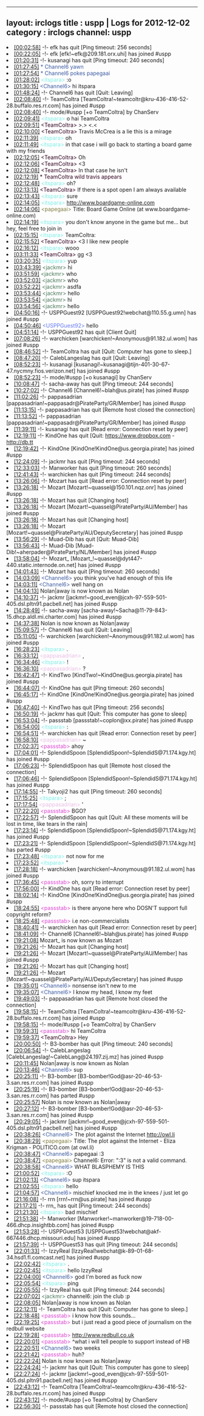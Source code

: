
---
layout: irclogs
title : uspp | Logs for 2012-12-02
category : irclogs
channel: uspp
---
<li class="logitem"><a href="#00:02:58" name="00:02:58" class="time">[00:02:58]</a> -!- <span class="quit">efk</span> has quit [Ping timeout: 256 seconds] </li>
<li class="logitem"><a href="#00:22:05" name="00:22:05" class="time">[00:22:05]</a> -!- <span class="join">efk</span> [efk!~efk@209.181.orx.uhi] has joined #uspp </li>
<li class="logitem"><a href="#01:20:31" name="01:20:31" class="time">[01:20:31]</a> -!- <span class="quit">kusanagi</span> has quit [Ping timeout: 240 seconds] </li>
<li class="logitem"><a href="#01:27:45" name="01:27:45" class="time">[01:27:45]</a> <span class="person" style="color:#3d5ba0">* Channel6 yawn</span> </li>
<li class="logitem"><a href="#01:27:54" name="01:27:54" class="time">[01:27:54]</a> <span class="person" style="color:#3d5ba0">* Channel6 pokes papegaai </span> </li>
<li class="logitem"><a href="#01:28:02" name="01:28:02" class="time">[01:28:02]</a> <span class="person" style="color:#7deee6">&lt;itspara&gt;</span> :o </li>
<li class="logitem"><a href="#01:30:15" name="01:30:15" class="time">[01:30:15]</a> <span class="person" style="color:#3d5ba0">&lt;Channel6&gt;</span> hi itspara  </li>
<li class="logitem"><a href="#01:48:24" name="01:48:24" class="time">[01:48:24]</a> -!- <span class="quit">Channel6</span> has quit [Quit: Leaving] </li>
<li class="logitem"><a href="#02:08:40" name="02:08:40" class="time">[02:08:40]</a> -!- <span class="join">TeamColtra</span> [TeamColtra!~teamcoltr@kru-436-416-52-28.buffalo.res.rr.com] has joined #uspp </li>
<li class="logitem"><a href="#02:08:40" name="02:08:40" class="time">[02:08:40]</a> -!- mode/<span class="mode">#uspp</span> [+o TeamColtra] by ChanServ </li>
<li class="logitem"><a href="#02:09:41" name="02:09:41" class="time">[02:09:41]</a> <span class="person" style="color:#7deee6">&lt;itspara&gt;</span> o hai TeamColtra  </li>
<li class="logitem"><a href="#02:09:51" name="02:09:51" class="time">[02:09:51]</a> <span class="person" style="color:#30001e">&lt;TeamColtra&gt;</span> &gt;.&gt; &lt;.&lt; </li>
<li class="logitem"><a href="#02:10:00" name="02:10:00" class="time">[02:10:00]</a> <span class="person" style="color:#30001e">&lt;TeamColtra&gt;</span> Travis McCrea is a lie this is a mirage </li>
<li class="logitem"><a href="#02:11:39" name="02:11:39" class="time">[02:11:39]</a> <span class="person" style="color:#7deee6">&lt;itspara&gt;</span> oh </li>
<li class="logitem"><a href="#02:11:49" name="02:11:49" class="time">[02:11:49]</a> <span class="person" style="color:#7deee6">&lt;itspara&gt;</span> in that case i will go back to starting a board game with my friends </li>
<li class="logitem"><a href="#02:12:05" name="02:12:05" class="time">[02:12:05]</a> <span class="person" style="color:#30001e">&lt;TeamColtra&gt;</span> Oh </li>
<li class="logitem"><a href="#02:12:06" name="02:12:06" class="time">[02:12:06]</a> <span class="person" style="color:#30001e">&lt;TeamColtra&gt;</span> &lt;3 </li>
<li class="logitem"><a href="#02:12:08" name="02:12:08" class="time">[02:12:08]</a> <span class="person" style="color:#30001e">&lt;TeamColtra&gt;</span> In that case he isn't </li>
<li class="logitem"><a href="#02:12:19" name="02:12:19" class="time">[02:12:19]</a> <span class="person" style="color:#30001e">* TeamColtra wild travis appears</span> </li>
<li class="logitem"><a href="#02:12:48" name="02:12:48" class="time">[02:12:48]</a> <span class="person" style="color:#7deee6">&lt;itspara&gt;</span> oh? </li>
<li class="logitem"><a href="#02:13:13" name="02:13:13" class="time">[02:13:13]</a> <span class="person" style="color:#30001e">&lt;TeamColtra&gt;</span> If there is a spot open I am always available </li>
<li class="logitem"><a href="#02:13:43" name="02:13:43" class="time">[02:13:43]</a> <span class="person" style="color:#7deee6">&lt;itspara&gt;</span> sure </li>
<li class="logitem"><a href="#02:14:05" name="02:14:05" class="time">[02:14:05]</a> <span class="person" style="color:#7deee6">&lt;itspara&gt;</span> <a href="http://www.boardgame-online.com/g/game.php?g=b0R6&amp;k=kVA" target="_blank">http://www.boardgame-online.com</a> </li>
<li class="logitem"><a href="#02:14:06" name="02:14:06" class="time">[02:14:06]</a> <span class="person" style="color:#817e41">&lt;papegaai&gt;</span> Title: Board Game Online (at www.boardgame-online.com) </li>
<li class="logitem"><a href="#02:14:19" name="02:14:19" class="time">[02:14:19]</a> <span class="person" style="color:#7deee6">&lt;itspara&gt;</span> you don't know anyone in the game but me... but hey, feel free to join in </li>
<li class="logitem"><a href="#02:15:15" name="02:15:15" class="time">[02:15:15]</a> <span class="person" style="color:#7deee6">&lt;itspara&gt;</span> TeamColtra:  </li>
<li class="logitem"><a href="#02:15:52" name="02:15:52" class="time">[02:15:52]</a> <span class="person" style="color:#30001e">&lt;TeamColtra&gt;</span> &lt;3 I like new people </li>
<li class="logitem"><a href="#02:16:12" name="02:16:12" class="time">[02:16:12]</a> <span class="person" style="color:#7deee6">&lt;itspara&gt;</span> wooo </li>
<li class="logitem"><a href="#03:11:33" name="03:11:33" class="time">[03:11:33]</a> <span class="person" style="color:#30001e">&lt;TeamColtra&gt;</span> gg &lt;3 </li>
<li class="logitem"><a href="#03:20:35" name="03:20:35" class="time">[03:20:35]</a> <span class="person" style="color:#7deee6">&lt;itspara&gt;</span> yup </li>
<li class="logitem"><a href="#03:43:39" name="03:43:39" class="time">[03:43:39]</a> <span class="person" style="color:#487959">&lt;jackmr&gt;</span> hi </li>
<li class="logitem"><a href="#03:51:59" name="03:51:59" class="time">[03:51:59]</a> <span class="person" style="color:#487959">&lt;jackmr&gt;</span> who </li>
<li class="logitem"><a href="#03:52:03" name="03:52:03" class="time">[03:52:03]</a> <span class="person" style="color:#487959">&lt;jackmr&gt;</span> who </li>
<li class="logitem"><a href="#03:52:22" name="03:52:22" class="time">[03:52:22]</a> <span class="person" style="color:#487959">&lt;jackmr&gt;</span> asdfa </li>
<li class="logitem"><a href="#03:53:44" name="03:53:44" class="time">[03:53:44]</a> <span class="person" style="color:#487959">&lt;jackmr&gt;</span> hello </li>
<li class="logitem"><a href="#03:53:54" name="03:53:54" class="time">[03:53:54]</a> <span class="person" style="color:#487959">&lt;jackmr&gt;</span> hi </li>
<li class="logitem"><a href="#03:54:56" name="03:54:56" class="time">[03:54:56]</a> <span class="person" style="color:#487959">&lt;jackmr&gt;</span> hello </li>
<li class="logitem"><a href="#04:50:16" name="04:50:16" class="time">[04:50:16]</a> -!- <span class="join">USPPGuest92</span> [USPPGuest92!webchat@110.55.g.umn] has joined #uspp </li>
<li class="logitem"><a href="#04:50:46" name="04:50:46" class="time">[04:50:46]</a> <span class="person" style="color:#6479f3">&lt;USPPGuest92&gt;</span> hello </li>
<li class="logitem"><a href="#04:51:14" name="04:51:14" class="time">[04:51:14]</a> -!- <span class="quit">USPPGuest92</span> has quit [Client Quit] </li>
<li class="logitem"><a href="#07:08:26" name="07:08:26" class="time">[07:08:26]</a> -!- <span class="join">warchicken</span> [warchicken!~Anonymous@91.182.ul.wom] has joined #uspp </li>
<li class="logitem"><a href="#08:46:52" name="08:46:52" class="time">[08:46:52]</a> -!- <span class="quit">TeamColtra</span> has quit [Quit: Computer has gone to sleep.] </li>
<li class="logitem"><a href="#08:47:20" name="08:47:20" class="time">[08:47:20]</a> -!- <span class="quit">CalebLangeslag</span> has quit [Quit: Leaving] </li>
<li class="logitem"><a href="#08:52:23" name="08:52:23" class="time">[08:52:23]</a> -!- <span class="join">kusanagi</span> [kusanagi!~kusanagi@tijn-401-30-67-47.nycmny.fios.verizon.net] has joined #uspp </li>
<li class="logitem"><a href="#08:52:23" name="08:52:23" class="time">[08:52:23]</a> -!- mode/<span class="mode">#uspp</span> [+o kusanagi] by ChanServ </li>
<li class="logitem"><a href="#10:08:47" name="10:08:47" class="time">[10:08:47]</a> -!- <span class="quit">sacha-away</span> has quit [Ping timeout: 244 seconds] </li>
<li class="logitem"><a href="#10:27:02" name="10:27:02" class="time">[10:27:02]</a> -!- <span class="join">Channel6</span> [Channel6!~blah@us.pirate] has joined #uspp </li>
<li class="logitem"><a href="#11:02:26" name="11:02:26" class="time">[11:02:26]</a> -!- <span class="join">pappasadrian</span> [pappasadrian!~pappasadr@PirateParty/GR/Member] has joined #uspp </li>
<li class="logitem"><a href="#11:13:15" name="11:13:15" class="time">[11:13:15]</a> -!- <span class="quit">pappasadrian</span> has quit [Remote host closed the connection] </li>
<li class="logitem"><a href="#11:13:52" name="11:13:52" class="time">[11:13:52]</a> -!- <span class="join">pappasadrian</span> [pappasadrian!~pappasadr@PirateParty/GR/Member] has joined #uspp </li>
<li class="logitem"><a href="#11:39:11" name="11:39:11" class="time">[11:39:11]</a> -!- <span class="quit">kusanagi</span> has quit [Read error: Connection reset by peer] </li>
<li class="logitem"><a href="#12:19:11" name="12:19:11" class="time">[12:19:11]</a> -!- <span class="quit">KindOne</span> has quit [Quit: <a href="https://www.dropbox.com/spacerace?r=NTE2MTQ4MzI0OQ" target="_blank">https://www.dropbox.com</a> - <a href="http://db.tt/7XOxLcW]" target="_blank">http://db.tt</a> </li>
<li class="logitem"><a href="#12:19:42" name="12:19:42" class="time">[12:19:42]</a> -!- <span class="join">KindOne</span> [KindOne!KindOne@us.georgia.pirate] has joined #uspp </li>
<li class="logitem"><a href="#12:24:09" name="12:24:09" class="time">[12:24:09]</a> -!- <span class="quit">jackmr</span> has quit [Ping timeout: 244 seconds] </li>
<li class="logitem"><a href="#12:33:03" name="12:33:03" class="time">[12:33:03]</a> -!- <span class="quit">Manworker</span> has quit [Ping timeout: 260 seconds] </li>
<li class="logitem"><a href="#12:41:43" name="12:41:43" class="time">[12:41:43]</a> -!- <span class="quit">warchicken</span> has quit [Ping timeout: 244 seconds] </li>
<li class="logitem"><a href="#13:26:06" name="13:26:06" class="time">[13:26:06]</a> -!- <span class="quit">Mozart</span> has quit [Read error: Connection reset by peer] </li>
<li class="logitem"><a href="#13:26:18" name="13:26:18" class="time">[13:26:18]</a> -!- <span class="join">Mozart</span> [Mozart!~quassel@150.101.nqz.onr] has joined #uspp </li>
<li class="logitem"><a href="#13:26:18" name="13:26:18" class="time">[13:26:18]</a> -!- <span class="quit">Mozart</span> has quit [Changing host] </li>
<li class="logitem"><a href="#13:26:18" name="13:26:18" class="time">[13:26:18]</a> -!- <span class="join">Mozart</span> [Mozart!~quassel@PirateParty/AU/Member] has joined #uspp </li>
<li class="logitem"><a href="#13:26:18" name="13:26:18" class="time">[13:26:18]</a> -!- <span class="quit">Mozart</span> has quit [Changing host] </li>
<li class="logitem"><a href="#13:26:18" name="13:26:18" class="time">[13:26:18]</a> -!- <span class="join">Mozart</span> [Mozart!~quassel@PirateParty/AU/DeputySecretary] has joined #uspp </li>
<li class="logitem"><a href="#13:56:29" name="13:56:29" class="time">[13:56:29]</a> -!- <span class="quit">Muad-Dib</span> has quit [Quit: Muad-Dib] </li>
<li class="logitem"><a href="#13:56:43" name="13:56:43" class="time">[13:56:43]</a> -!- <span class="join">Muad-Dib</span> [Muad-Dib!~aherpader@PirateParty/NL/Member] has joined #uspp </li>
<li class="logitem"><a href="#13:58:04" name="13:58:04" class="time">[13:58:04]</a> -!- <span class="join">Mozart_</span> [Mozart_!~quassel@dyt447-440.static.internode.on.net] has joined #uspp </li>
<li class="logitem"><a href="#14:01:43" name="14:01:43" class="time">[14:01:43]</a> -!- <span class="quit">Mozart</span> has quit [Ping timeout: 260 seconds] </li>
<li class="logitem"><a href="#14:03:09" name="14:03:09" class="time">[14:03:09]</a> <span class="person" style="color:#3d5ba0">&lt;Channel6&gt;</span> you think you've had enough of this life </li>
<li class="logitem"><a href="#14:03:11" name="14:03:11" class="time">[14:03:11]</a> <span class="person" style="color:#3d5ba0">&lt;Channel6&gt;</span> well hang on </li>
<li class="logitem"><a href="#14:04:13" name="14:04:13" class="time">[14:04:13]</a> <span class="nick">Nolan|away</span> is now known as <span class="nick">Nolan</span> </li>
<li class="logitem"><a href="#14:10:37" name="14:10:37" class="time">[14:10:37]</a> -!- <span class="join">jackmr</span> [jackmr!~good_even@jcxh-97-559-501-405.dsl.pltn91.pacbell.net] has joined #uspp </li>
<li class="logitem"><a href="#14:28:49" name="14:28:49" class="time">[14:28:49]</a> -!- <span class="join">sacha-away</span> [sacha-away!~Sacha@11-79-843-15.dhcp.aldl.mi.charter.com] has joined #uspp </li>
<li class="logitem"><a href="#14:37:38" name="14:37:38" class="time">[14:37:38]</a> <span class="nick">Nolan</span> is now known as <span class="nick">Nolan|away</span> </li>
<li class="logitem"><a href="#15:09:57" name="15:09:57" class="time">[15:09:57]</a> -!- <span class="quit">Channel6</span> has quit [Quit: Leaving] </li>
<li class="logitem"><a href="#15:11:05" name="15:11:05" class="time">[15:11:05]</a> -!- <span class="join">warchicken</span> [warchicken!~Anonymous@91.182.ul.wom] has joined #uspp </li>
<li class="logitem"><a href="#16:28:23" name="16:28:23" class="time">[16:28:23]</a> <span class="person" style="color:#7deee6">&lt;itspara&gt;</span> . </li>
<li class="logitem"><a href="#16:33:12" name="16:33:12" class="time">[16:33:12]</a> <span class="person" style="color:#e9bee5">&lt;pappasadrian&gt;</span> , </li>
<li class="logitem"><a href="#16:34:46" name="16:34:46" class="time">[16:34:46]</a> <span class="person" style="color:#7deee6">&lt;itspara&gt;</span> ! </li>
<li class="logitem"><a href="#16:36:10" name="16:36:10" class="time">[16:36:10]</a> <span class="person" style="color:#e9bee5">&lt;pappasadrian&gt;</span> ? </li>
<li class="logitem"><a href="#16:42:47" name="16:42:47" class="time">[16:42:47]</a> -!- <span class="join">KindTwo</span> [KindTwo!~KindOne@us.georgia.pirate] has joined #uspp </li>
<li class="logitem"><a href="#16:44:07" name="16:44:07" class="time">[16:44:07]</a> -!- <span class="quit">KindOne</span> has quit [Ping timeout: 260 seconds] </li>
<li class="logitem"><a href="#16:45:17" name="16:45:17" class="time">[16:45:17]</a> -!- <span class="join">KindOne</span> [KindOne!KindOne@us.georgia.pirate] has joined #uspp </li>
<li class="logitem"><a href="#16:47:40" name="16:47:40" class="time">[16:47:40]</a> -!- <span class="quit">KindTwo</span> has quit [Ping timeout: 256 seconds] </li>
<li class="logitem"><a href="#16:50:19" name="16:50:19" class="time">[16:50:19]</a> -!- <span class="quit">jackmr</span> has quit [Quit: This computer has gone to sleep] </li>
<li class="logitem"><a href="#16:53:04" name="16:53:04" class="time">[16:53:04]</a> -!- <span class="join">passstab</span> [passstab!~coplon@xx.pirate] has joined #uspp </li>
<li class="logitem"><a href="#16:54:00" name="16:54:00" class="time">[16:54:00]</a> <span class="person" style="color:#7deee6">&lt;itspara&gt;</span> : </li>
<li class="logitem"><a href="#16:54:51" name="16:54:51" class="time">[16:54:51]</a> -!- <span class="quit">warchicken</span> has quit [Read error: Connection reset by peer] </li>
<li class="logitem"><a href="#16:58:10" name="16:58:10" class="time">[16:58:10]</a> <span class="person" style="color:#e9bee5">&lt;pappasadrian&gt;</span> ~ </li>
<li class="logitem"><a href="#17:02:37" name="17:02:37" class="time">[17:02:37]</a> <span class="person" style="color:#dc45d1">&lt;passstab&gt;</span> ahoy </li>
<li class="logitem"><a href="#17:04:01" name="17:04:01" class="time">[17:04:01]</a> -!- <span class="join">SplendidSpoon</span> [SplendidSpoon!~SplendidS@71.174.kgy.ht] has joined #uspp </li>
<li class="logitem"><a href="#17:06:23" name="17:06:23" class="time">[17:06:23]</a> -!- <span class="quit">SplendidSpoon</span> has quit [Remote host closed the connection] </li>
<li class="logitem"><a href="#17:06:46" name="17:06:46" class="time">[17:06:46]</a> -!- <span class="join">SplendidSpoon</span> [SplendidSpoon!~SplendidS@71.174.kgy.ht] has joined #uspp </li>
<li class="logitem"><a href="#17:14:55" name="17:14:55" class="time">[17:14:55]</a> -!- <span class="quit">Takyoji2</span> has quit [Ping timeout: 260 seconds] </li>
<li class="logitem"><a href="#17:15:25" name="17:15:25" class="time">[17:15:25]</a> <span class="person" style="color:#7deee6">&lt;itspara&gt;</span> ; </li>
<li class="logitem"><a href="#17:17:54" name="17:17:54" class="time">[17:17:54]</a> <span class="person" style="color:#e9bee5">&lt;pappasadrian&gt;</span> ' </li>
<li class="logitem"><a href="#17:22:20" name="17:22:20" class="time">[17:22:20]</a> <span class="person" style="color:#dc45d1">&lt;passstab&gt;</span> BGO? </li>
<li class="logitem"><a href="#17:22:57" name="17:22:57" class="time">[17:22:57]</a> -!- <span class="quit">SplendidSpoon</span> has quit [Quit: All these moments will be lost in time, like tears in the rain] </li>
<li class="logitem"><a href="#17:23:14" name="17:23:14" class="time">[17:23:14]</a> -!- <span class="join">SplendidSpoon</span> [SplendidSpoon!~SplendidS@71.174.kgy.ht] has joined #uspp </li>
<li class="logitem"><a href="#17:23:21" name="17:23:21" class="time">[17:23:21]</a> -!- <span class="part">SplendidSpoon</span> [SplendidSpoon!~SplendidS@71.174.kgy.ht] has parted #uspp </li>
<li class="logitem"><a href="#17:23:48" name="17:23:48" class="time">[17:23:48]</a> <span class="person" style="color:#7deee6">&lt;itspara&gt;</span> not now for me </li>
<li class="logitem"><a href="#17:23:52" name="17:23:52" class="time">[17:23:52]</a> <span class="person" style="color:#7deee6">&lt;itspara&gt;</span> " </li>
<li class="logitem"><a href="#17:28:18" name="17:28:18" class="time">[17:28:18]</a> -!- <span class="join">warchicken</span> [warchicken!~Anonymous@91.182.ul.wom] has joined #uspp </li>
<li class="logitem"><a href="#17:36:45" name="17:36:45" class="time">[17:36:45]</a> <span class="person" style="color:#dc45d1">&lt;passstab&gt;</span> oh, sorry to interrupt </li>
<li class="logitem"><a href="#17:56:00" name="17:56:00" class="time">[17:56:00]</a> -!- <span class="quit">KindOne</span> has quit [Read error: Connection reset by peer] </li>
<li class="logitem"><a href="#18:02:14" name="18:02:14" class="time">[18:02:14]</a> -!- <span class="join">KindOne</span> [KindOne!KindOne@us.georgia.pirate] has joined #uspp </li>
<li class="logitem"><a href="#18:24:55" name="18:24:55" class="time">[18:24:55]</a> <span class="person" style="color:#dc45d1">&lt;passstab&gt;</span> is there anyone here who DOSN'T support full copyright reform? </li>
<li class="logitem"><a href="#18:25:48" name="18:25:48" class="time">[18:25:48]</a> <span class="person" style="color:#dc45d1">&lt;passstab&gt;</span> i.e non-commercialists </li>
<li class="logitem"><a href="#18:40:41" name="18:40:41" class="time">[18:40:41]</a> -!- <span class="quit">warchicken</span> has quit [Read error: Connection reset by peer] </li>
<li class="logitem"><a href="#18:41:09" name="18:41:09" class="time">[18:41:09]</a> -!- <span class="join">Channel6</span> [Channel6!~blah@us.pirate] has joined #uspp </li>
<li class="logitem"><a href="#19:21:08" name="19:21:08" class="time">[19:21:08]</a> <span class="nick">Mozart_</span> is now known as <span class="nick">Mozart</span> </li>
<li class="logitem"><a href="#19:21:26" name="19:21:26" class="time">[19:21:26]</a> -!- <span class="quit">Mozart</span> has quit [Changing host] </li>
<li class="logitem"><a href="#19:21:26" name="19:21:26" class="time">[19:21:26]</a> -!- <span class="join">Mozart</span> [Mozart!~quassel@PirateParty/AU/Member] has joined #uspp </li>
<li class="logitem"><a href="#19:21:26" name="19:21:26" class="time">[19:21:26]</a> -!- <span class="quit">Mozart</span> has quit [Changing host] </li>
<li class="logitem"><a href="#19:21:26" name="19:21:26" class="time">[19:21:26]</a> -!- <span class="join">Mozart</span> [Mozart!~quassel@PirateParty/AU/DeputySecretary] has joined #uspp </li>
<li class="logitem"><a href="#19:35:01" name="19:35:01" class="time">[19:35:01]</a> <span class="person" style="color:#3d5ba0">&lt;Channel6&gt;</span> nonsense isn't new to me </li>
<li class="logitem"><a href="#19:35:07" name="19:35:07" class="time">[19:35:07]</a> <span class="person" style="color:#3d5ba0">&lt;Channel6&gt;</span> I know my head, I know my feet </li>
<li class="logitem"><a href="#19:49:03" name="19:49:03" class="time">[19:49:03]</a> -!- <span class="quit">pappasadrian</span> has quit [Remote host closed the connection] </li>
<li class="logitem"><a href="#19:58:15" name="19:58:15" class="time">[19:58:15]</a> -!- <span class="join">TeamColtra</span> [TeamColtra!~teamcoltr@kru-436-416-52-28.buffalo.res.rr.com] has joined #uspp </li>
<li class="logitem"><a href="#19:58:15" name="19:58:15" class="time">[19:58:15]</a> -!- mode/<span class="mode">#uspp</span> [+o TeamColtra] by ChanServ </li>
<li class="logitem"><a href="#19:59:31" name="19:59:31" class="time">[19:59:31]</a> <span class="person" style="color:#dc45d1">&lt;passstab&gt;</span> hi TeamColtra  </li>
<li class="logitem"><a href="#19:59:37" name="19:59:37" class="time">[19:59:37]</a> <span class="person" style="color:#30001e">&lt;TeamColtra&gt;</span> Hey </li>
<li class="logitem"><a href="#20:00:50" name="20:00:50" class="time">[20:00:50]</a> -!- <span class="quit">B3-bomber</span> has quit [Ping timeout: 240 seconds] </li>
<li class="logitem"><a href="#20:06:54" name="20:06:54" class="time">[20:06:54]</a> -!- <span class="join">CalebLangeslag</span> [CalebLangeslag!~CalebLang@24.197.zij.mz] has joined #uspp </li>
<li class="logitem"><a href="#20:11:45" name="20:11:45" class="time">[20:11:45]</a> <span class="nick">Nolan|away</span> is now known as <span class="nick">Nolan</span> </li>
<li class="logitem"><a href="#20:13:46" name="20:13:46" class="time">[20:13:46]</a> <span class="person" style="color:#3d5ba0">&lt;Channel6&gt;</span> sup </li>
<li class="logitem"><a href="#20:25:11" name="20:25:11" class="time">[20:25:11]</a> -!- <span class="join">B3-bomber</span> [B3-bomber!God@asr-20-46-53-3.san.res.rr.com] has joined #uspp </li>
<li class="logitem"><a href="#20:25:19" name="20:25:19" class="time">[20:25:19]</a> -!- <span class="part">B3-bomber</span> [B3-bomber!God@asr-20-46-53-3.san.res.rr.com] has parted #uspp </li>
<li class="logitem"><a href="#20:25:57" name="20:25:57" class="time">[20:25:57]</a> <span class="nick">Nolan</span> is now known as <span class="nick">Nolan|away</span> </li>
<li class="logitem"><a href="#20:27:12" name="20:27:12" class="time">[20:27:12]</a> -!- <span class="join">B3-bomber</span> [B3-bomber!God@asr-20-46-53-3.san.res.rr.com] has joined #uspp </li>
<li class="logitem"><a href="#20:29:05" name="20:29:05" class="time">[20:29:05]</a> -!- <span class="join">jackmr</span> [jackmr!~good_even@jcxh-97-559-501-405.dsl.pltn91.pacbell.net] has joined #uspp </li>
<li class="logitem"><a href="#20:38:26" name="20:38:26" class="time">[20:38:26]</a> <span class="person" style="color:#3d5ba0">&lt;Channel6&gt;</span> The plot against the Internet <a href="http://owl.li/fL877" target="_blank">http://owl.li</a> </li>
<li class="logitem"><a href="#20:38:29" name="20:38:29" class="time">[20:38:29]</a> <span class="person" style="color:#817e41">&lt;papegaai&gt;</span> Title: The plot against the Internet - Eliza Krigman - POLITICO.com (at owl.li) </li>
<li class="logitem"><a href="#20:38:47" name="20:38:47" class="time">[20:38:47]</a> <span class="person" style="color:#3d5ba0">&lt;Channel6&gt;</span> papegaai :3 </li>
<li class="logitem"><a href="#20:38:47" name="20:38:47" class="time">[20:38:47]</a> <span class="person" style="color:#817e41">&lt;papegaai&gt;</span> Channel6: Error: ":3" is not a valid command. </li>
<li class="logitem"><a href="#20:38:58" name="20:38:58" class="time">[20:38:58]</a> <span class="person" style="color:#3d5ba0">&lt;Channel6&gt;</span> WHAT BLASPHEMY IS THIS </li>
<li class="logitem"><a href="#21:00:52" name="21:00:52" class="time">[21:00:52]</a> <span class="person" style="color:#7deee6">&lt;itspara&gt;</span> :O </li>
<li class="logitem"><a href="#21:02:13" name="21:02:13" class="time">[21:02:13]</a> <span class="person" style="color:#3d5ba0">&lt;Channel6&gt;</span> sup itspara  </li>
<li class="logitem"><a href="#21:02:55" name="21:02:55" class="time">[21:02:55]</a> <span class="person" style="color:#7deee6">&lt;itspara&gt;</span> hello </li>
<li class="logitem"><a href="#21:04:57" name="21:04:57" class="time">[21:04:57]</a> <span class="person" style="color:#3d5ba0">&lt;Channel6&gt;</span> mischief knocked me in the knees / just let go </li>
<li class="logitem"><a href="#21:16:08" name="21:16:08" class="time">[21:16:08]</a> -!- <span class="join">rrn</span> [rrn!~rrn@us.pirate] has joined #uspp </li>
<li class="logitem"><a href="#21:17:21" name="21:17:21" class="time">[21:17:21]</a> -!- <span class="quit">rrn_</span> has quit [Ping timeout: 244 seconds] </li>
<li class="logitem"><a href="#21:21:30" name="21:21:30" class="time">[21:21:30]</a> <span class="person" style="color:#7deee6">&lt;itspara&gt;</span> bad mischief </li>
<li class="logitem"><a href="#21:51:38" name="21:51:38" class="time">[21:51:38]</a> -!- <span class="join">Manworker</span> [Manworker!~manworker@19-718-00-466.dhcp.insightbb.com] has joined #uspp </li>
<li class="logitem"><a href="#21:53:28" name="21:53:28" class="time">[21:53:28]</a> -!- <span class="join">USPPGuest53</span> [USPPGuest53!webchat@akf-667446.dhcp.missouri.edu] has joined #uspp </li>
<li class="logitem"><a href="#21:57:39" name="21:57:39" class="time">[21:57:39]</a> -!- <span class="quit">USPPGuest53</span> has quit [Ping timeout: 244 seconds] </li>
<li class="logitem"><a href="#22:01:33" name="22:01:33" class="time">[22:01:33]</a> -!- <span class="join">IzzyReal</span> [IzzyReal!webchat@k-89-01-68-34.hsd1.fl.comcast.net] has joined #uspp </li>
<li class="logitem"><a href="#22:02:42" name="22:02:42" class="time">[22:02:42]</a> <span class="person" style="color:#7deee6">&lt;itspara&gt;</span> . </li>
<li class="logitem"><a href="#22:02:45" name="22:02:45" class="time">[22:02:45]</a> <span class="person" style="color:#7deee6">&lt;itspara&gt;</span> hello IzzyReal  </li>
<li class="logitem"><a href="#22:04:00" name="22:04:00" class="time">[22:04:00]</a> <span class="person" style="color:#3d5ba0">&lt;Channel6&gt;</span> god I'm bored as fuck now </li>
<li class="logitem"><a href="#22:05:54" name="22:05:54" class="time">[22:05:54]</a> <span class="person" style="color:#7deee6">&lt;itspara&gt;</span> ping </li>
<li class="logitem"><a href="#22:05:55" name="22:05:55" class="time">[22:05:55]</a> -!- <span class="quit">IzzyReal</span> has quit [Ping timeout: 244 seconds] </li>
<li class="logitem"><a href="#22:07:02" name="22:07:02" class="time">[22:07:02]</a> <span class="person" style="color:#487959">&lt;jackmr&gt;</span> channel6: join the club :p </li>
<li class="logitem"><a href="#22:08:05" name="22:08:05" class="time">[22:08:05]</a> <span class="nick">Nolan|away</span> is now known as <span class="nick">Nolan</span> </li>
<li class="logitem"><a href="#22:12:11" name="22:12:11" class="time">[22:12:11]</a> -!- <span class="quit">TeamColtra</span> has quit [Quit: Computer has gone to sleep.] </li>
<li class="logitem"><a href="#22:18:48" name="22:18:48" class="time">[22:18:48]</a> <span class="person" style="color:#dc45d1">&lt;passstab&gt;</span> i know how this sounds... </li>
<li class="logitem"><a href="#22:19:25" name="22:19:25" class="time">[22:19:25]</a> <span class="person" style="color:#dc45d1">&lt;passstab&gt;</span> but i just read a good piece of journalism on the redbull website </li>
<li class="logitem"><a href="#22:19:28" name="22:19:28" class="time">[22:19:28]</a> <span class="person" style="color:#dc45d1">&lt;passstab&gt;</span> <a href="http://www.redbull.co.uk/cs/Satellite/en_UK/Article/GOG-How-An-Indie-Game-Store-Took-On-Piracy-And-Won-021243288934552" target="_blank">http://www.redbull.co.uk</a> </li>
<li class="logitem"><a href="#22:20:01" name="22:20:01" class="time">[22:20:01]</a> <span class="person" style="color:#dc45d1">&lt;passstab&gt;</span> ^what i will tell people to support instead of HB </li>
<li class="logitem"><a href="#22:20:51" name="22:20:51" class="time">[22:20:51]</a> <span class="person" style="color:#3d5ba0">&lt;Channel6&gt;</span> two weeks </li>
<li class="logitem"><a href="#22:21:42" name="22:21:42" class="time">[22:21:42]</a> <span class="person" style="color:#dc45d1">&lt;passstab&gt;</span> huh? </li>
<li class="logitem"><a href="#22:22:24" name="22:22:24" class="time">[22:22:24]</a> <span class="nick">Nolan</span> is now known as <span class="nick">Nolan|away</span> </li>
<li class="logitem"><a href="#22:24:24" name="22:24:24" class="time">[22:24:24]</a> -!- <span class="quit">jackmr</span> has quit [Quit: This computer has gone to sleep] </li>
<li class="logitem"><a href="#22:27:24" name="22:27:24" class="time">[22:27:24]</a> -!- <span class="join">jackmr</span> [jackmr!~good_even@jcxh-97-559-501-405.dsl.pltn91.pacbell.net] has joined #uspp </li>
<li class="logitem"><a href="#22:43:12" name="22:43:12" class="time">[22:43:12]</a> -!- <span class="join">TeamColtra</span> [TeamColtra!~teamcoltr@kru-436-416-52-28.buffalo.res.rr.com] has joined #uspp </li>
<li class="logitem"><a href="#22:43:12" name="22:43:12" class="time">[22:43:12]</a> -!- mode/<span class="mode">#uspp</span> [+o TeamColtra] by ChanServ </li>
<li class="logitem"><a href="#22:56:30" name="22:56:30" class="time">[22:56:30]</a> -!- <span class="quit">passstab</span> has quit [Remote host closed the connection] </li>


